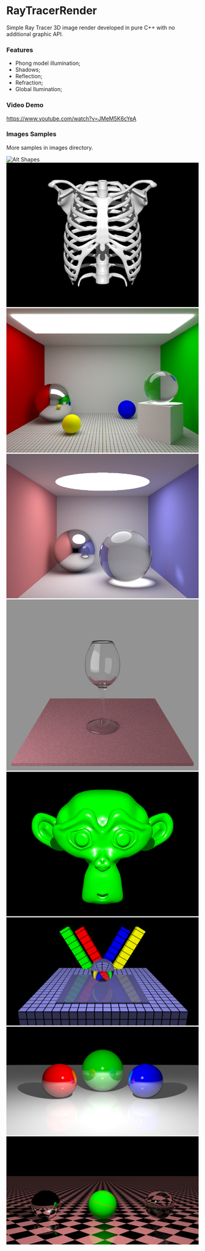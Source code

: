 # RayTracerRender
Simple Ray Tracer 3D image render developed in pure C++ with no additional graphic API.

### Features
* Phong model illumination;
* Shadows;
* Reflection;
* Refraction;
* Global Ilumination;

### Video Demo
https://www.youtube.com/watch?v=JMeM5K6cYeA

### Images Samples
More samples in images directory.


![Alt Shapes](https://github.com/leandropaganotti/RayTracerRender/blob/master/images/shapes_0035_SPP256_T00.00.27.882.gif)
![Alt Rib](https://github.com/leandropaganotti/RayTracerRender/blob/master/images/rib_0000_SPP4_T00.00.17.346.png)
![Alt ModifiedCornellBox](https://github.com/leandropaganotti/RayTracerRender/blob/master/images/ModifiedCornellBox_0000.png)
![Alt room](https://github.com/leandropaganotti/RayTracerRender/blob/master/images/room_0000.png)
![Alt glass](https://github.com/leandropaganotti/RayTracerRender/blob/master/images/IMG_1979.PNG)
![Alt suzanne](https://github.com/leandropaganotti/RayTracerRender/blob/master/images/suzanne_0000_SPP8_T00.00.09.557.png)
![Alt refraction](https://github.com/leandropaganotti/RayTracerRender/blob/master/images/refraction.0000.png)
![Alt 3balls](https://github.com/leandropaganotti/RayTracerRender/blob/master/images/3ballsOnTheFloor.0000.jpg)
![Alt text](https://github.com/leandropaganotti/RayTracerRender/blob/master/images/ptexture.0000.jpg)
